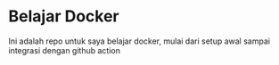 # Belajar Docker

Ini adalah repo untuk saya belajar docker,
mulai dari setup awal sampai integrasi dengan github action
